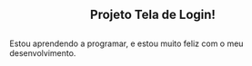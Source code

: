 <h2 align="center">Projeto Tela de Login!</h2>

##

Estou aprendendo a programar, e estou muito feliz com o meu desenvolvimento.